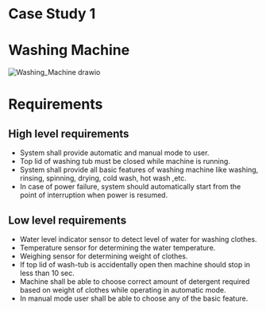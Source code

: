 # Case Study 1

# Washing Machine
![Washing_Machine drawio](https://user-images.githubusercontent.com/98891749/154803633-09f242a6-46cf-42ad-af8d-ad7540764d41.png)

# Requirements
## High level requirements
* System shall provide automatic and manual mode to user.
* Top lid of washing tub must be closed while machine is running.
* System shall provide all basic features of washing machine like washing, rinsing, spinning, drying, cold wash, hot wash ,etc.
* In case of power failure, system should automatically start from the point of interruption when power is resumed.

## Low level requirements
* Water level indicator sensor to detect level of water for washing clothes.
* Temperature sensor for determining the water temperature.
* Weighing sensor for determining weight of clothes.
* If top lid of wash-tub is accidentally open then machine should stop in less than 10 sec.
* Machine shall be able to choose correct amount of detergent required based on weight of clothes while operating in automatic mode.
* In manual mode user shall be able to choose any of the basic feature. 
